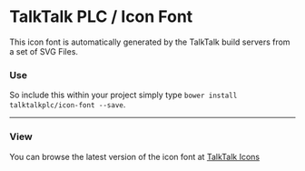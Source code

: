 # TalkTalk PLC / Icon Font

This icon font is automatically generated by the TalkTalk build servers from a set of SVG Files.

### Use

So include this within your project simply type ```bower install talktalkplc/icon-font --save```.

---

### View

You can browse the latest version of the icon font at [TalkTalk Icons]

[TalkTalk Icons]: http://m0.ttxm.co.uk/fonts/icon/current/fonts/inlife/TalkTalkIcons.html
